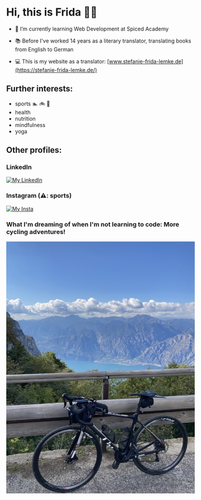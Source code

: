 # Hi, this is Frida 🏳️‍🌈


- 🌱 I’m currently learning Web Development at Spiced Academy
  
- 📚 Before I've worked 14 years as a literary translator, translating books from English to German
- 💻 This is my website as a translator: [www.stefanie-frida-lemke.de](https://stefanie-frida-lemke.de/)

## Further interests:
- sports 🏊 🚲 🏃 
- health
- nutrition
- mindfulness
- yoga
  
## Other profiles:
### LinkedIn

[![My LinkedIn](https://skillicons.dev/icons?i=linkedin)](https://skillicons.dev,https://www.linkedin.com/in/frida-lemke-4b3147234/)
  
### Instagram (⚠️: sports)

[![My Insta](https://skillicons.dev/icons?i=instagram)](https://skillicons.dev,https://www.instagram.com/frida_unterwegs/)

### What I'm dreaming of when I'm not learning to code: More cycling adventures!

![cycling picture](IMG9033.jpg)


  

